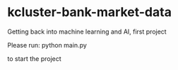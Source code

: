 # kcluster-bank-market-data
Getting back into machine learning and AI, first project

Please run:
python main.py

to start the project
